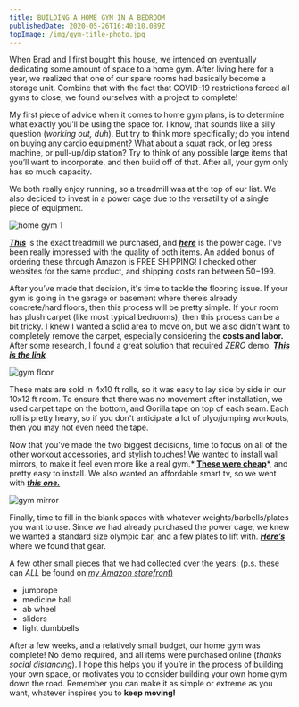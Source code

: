 ```yaml
---
title: BUILDING A HOME GYM IN A BEDROOM
publishedDate: 2020-05-26T16:40:10.089Z
topImage: /img/gym-title-photo.jpg
---
```

When Brad and I first bought this house, we intended on eventually dedicating some amount of space to a home gym. After living here for a year, we realized that one of our spare rooms had basically become a storage unit. Combine that with the fact that COVID-19 restrictions forced all gyms to close, we found ourselves with a project to complete!

My first piece of advice when it comes to home gym plans, is to determine what exactly you’ll be using the space for. I know, that sounds like a silly question (*working out, duh*). But try to think more specifically; do you intend on buying any cardio equipment? What about a squat rack, or leg press machine, or pull-up/dip station? Try to think of any possible large items that you’ll want to incorporate, and then build off of that. After all, your gym only has so much capacity.

We both really enjoy running, so a treadmill was at the top of our list. We also decided to invest in a power cage due to the versatility of a single piece of equipment. 

![home gym 1](/img/gym-.jpg "lifestyle-home gym 1")

***[This](https://www.amazon.com/dp/B07JRHWDP9?ref=fioa_ctp_dp_sh_ss_dk&tag=aiponsite-20&link=ic7)*** is the exact treadmill we purchased, and ***[here](https://www.amazon.com/dp/B07FBDVJN5?ref=fioa_ctp_dp_sh_ss_dk&tag=aiponsite-20&link=ic7)*** is the power cage. I've been really impressed with the quality of both items. An added bonus of ordering these through Amazon is FREE SHIPPING! I checked other websites for the same product, and shipping costs ran between $50-$199.

After you’ve made that decision, it's time to tackle the flooring issue. If your gym is going in the garage or basement where there’s already concrete/hard floors, then this process will be pretty simple. If your room has plush carpet (like most typical bedrooms), then this process can be a bit tricky. I knew I wanted a solid area to move on, but we also didn’t want to completely remove the carpet, especially considering the **costs and labor.** After some research, I found a great solution that required *ZERO* demo. ***[This is the link](https://www.ebay.com/itm/FlooringInc-Rubber-Mats-Quality-Home-Gym-Flooring-Equipment-Mats-4ft-x10ft/290624400742?ssPageName=STRK%3AMEBIDX%3AIT&var=591489711400&_trksid=p2057872.m2749.l2649)***

![gym floor](/img/gym-flooring.jpg "lifestyle-gym floor")

These mats are sold in 4x10 ft rolls, so it was easy to lay side by side in our 10x12 ft room. To ensure that there was no movement after installation, we used carpet tape on the bottom, and Gorilla tape on top of each seam. Each roll is pretty heavy, so if you don't anticipate a lot of plyo/jumping workouts, then you may not even need the tape.

Now that you’ve made the two biggest decisions, time to focus on all of the other workout accessories, and stylish touches! We wanted to install wall mirrors, to make it feel even more like a real gym.* **[These were cheap](https://www.homedepot.com/p/Glacier-Bay-36-in-W-x-60-in-L-Polished-Edge-Bath-Mirror-81178/205513132)***, and pretty easy to install. We also wanted an affordable smart tv, so we went with ***[this one.](https://www.amazon.com/dp/B07JK98NNQ/)***

![gym mirror](/img/gym-mirror.jpg "lifestyle-gym mirror")

Finally, time to fill in the blank spaces with whatever weights/barbells/plates you want to use. Since we had already purchased the power cage, we knew we wanted a standard size olympic bar, and a few plates to lift with. ***[Here’s](http://extremetrainingequipment.com)*** where we found that gear.

A few other small pieces that we had collected over the years: (p.s. these can *ALL* be found on [*my Amazon storefront*)](https://www.amazon.com/shop/move.with.madeline?ref=cm_sw_em_r_inf_own_move.with.madeline_dp_MhzwxQA80tIye)

* jumprope
* medicine ball
* ab wheel
* sliders
* light dumbbells





After a few weeks, and a relatively small budget, our home gym was complete! No demo required, and all items were purchased online (*thanks social distancing*). I hope this helps you if you’re in the process of building your own space, or motivates you to consider building your own home gym down the road. Remember you can make it as simple or extreme as you want, whatever inspires you to **keep moving!**